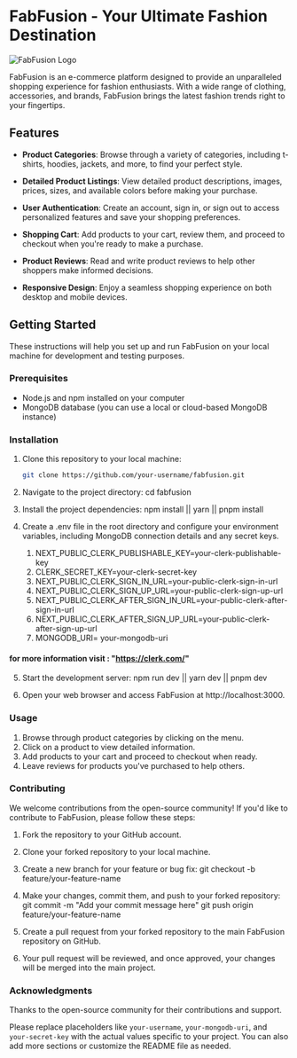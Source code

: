 # FabFusion - Your Ultimate Fashion Destination

![FabFusion Logo](link-to-your-logo.png)

FabFusion is an e-commerce platform designed to provide an unparalleled shopping experience for fashion enthusiasts. With a wide range of clothing, accessories, and brands, FabFusion brings the latest fashion trends right to your fingertips.

## Features

- **Product Categories**: Browse through a variety of categories, including t-shirts, hoodies, jackets, and more, to find your perfect style.

- **Detailed Product Listings**: View detailed product descriptions, images, prices, sizes, and available colors before making your purchase.

- **User Authentication**: Create an account, sign in, or sign out to access personalized features and save your shopping preferences.

- **Shopping Cart**: Add products to your cart, review them, and proceed to checkout when you're ready to make a purchase.

- **Product Reviews**: Read and write product reviews to help other shoppers make informed decisions.

- **Responsive Design**: Enjoy a seamless shopping experience on both desktop and mobile devices.

## Getting Started

These instructions will help you set up and run FabFusion on your local machine for development and testing purposes.

### Prerequisites

- Node.js and npm installed on your computer
- MongoDB database (you can use a local or cloud-based MongoDB instance)

### Installation

1. Clone this repository to your local machine:

   ```bash
   git clone https://github.com/your-username/fabfusion.git
   ```

2. Navigate to the project directory:
   cd fabfusion

3. Install the project dependencies:
   npm install || yarn || pnpm install

4. Create a .env file in the root directory and configure your environment variables, including MongoDB connection details and any secret keys.

   1. NEXT_PUBLIC_CLERK_PUBLISHABLE_KEY=your-clerk-publishable-key
   2. CLERK_SECRET_KEY=your-clerk-secret-key
   3. NEXT_PUBLIC_CLERK_SIGN_IN_URL=your-public-clerk-sign-in-url
   4. NEXT_PUBLIC_CLERK_SIGN_UP_URL=your-public-clerk-sign-up-url
   5. NEXT_PUBLIC_CLERK_AFTER_SIGN_IN_URL=your-public-clerk-after-sign-in-url
   6. NEXT_PUBLIC_CLERK_AFTER_SIGN_UP_URL=your-public-clerk-after-sign-up-url
   7. MONGODB_URI= your-mongodb-uri
#### for more information visit : "https://clerk.com/"

5. Start the development server:
   npm run dev || yarn dev || pnpm dev

6. Open your web browser and access FabFusion at http://localhost:3000.

### Usage

1. Browse through product categories by clicking on the menu.
2. Click on a product to view detailed information.
3. Add products to your cart and proceed to checkout when ready.
4. Leave reviews for products you've purchased to help others.

### Contributing

We welcome contributions from the open-source community! If you'd like to contribute to FabFusion, please follow these steps:

1. Fork the repository to your GitHub account.

2. Clone your forked repository to your local machine.

3. Create a new branch for your feature or bug fix:
   git checkout -b feature/your-feature-name

4. Make your changes, commit them, and push to your forked repository:
   git commit -m "Add your commit message here"
   git push origin feature/your-feature-name

5. Create a pull request from your forked repository to the main FabFusion repository on GitHub.

6. Your pull request will be reviewed, and once approved, your changes will be merged into the main project.

### Acknowledgments

Thanks to the open-source community for their contributions and support.

Please replace placeholders like `your-username`, `your-mongodb-uri`, and `your-secret-key` with the actual values specific to your project. You can also add more sections or customize the README file as needed.
